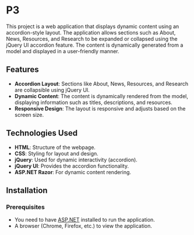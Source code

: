 # P3

This project is a web application that displays dynamic content using an accordion-style layout. The application allows sections such as About, News, Resources, and Research to be expanded or collapsed using the jQuery UI accordion feature. The content is dynamically generated from a model and displayed in a user-friendly manner.

## Features
- **Accordion Layout**: Sections like About, News, Resources, and Research are collapsible using jQuery UI.
- **Dynamic Content**: The content is dynamically rendered from the model, displaying information such as titles, descriptions, and resources.
- **Responsive Design**: The layout is responsive and adjusts based on the screen size.

## Technologies Used
- **HTML**: Structure of the webpage.
- **CSS**: Styling for layout and design.
- **jQuery**: Used for dynamic interactivity (accordion).
- **jQuery UI**: Provides the accordion functionality.
- **ASP.NET Razor**: For dynamic content rendering.

## Installation

### Prerequisites
- You need to have [ASP.NET](https://dotnet.microsoft.com/download) installed to run the application.
- A browser (Chrome, Firefox, etc.) to view the application.

